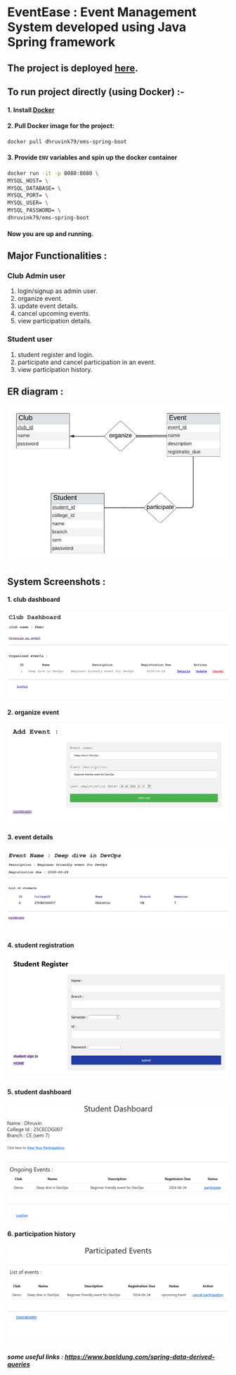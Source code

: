 # EventEase : Event Management System developed using Java Spring framework

## The project is deployed <a href='https://ems-spring-boot.onrender.com'>here</a>.


## To run project directly (using Docker) :-

#### 1. Install <a href='https://docs.docker.com/engine/install/'>Docker</a>

#### 2. Pull Docker image for the project:
```sh
docker pull dhruvink79/ems-spring-boot
```

#### 3. Provide <code>ENV</code> variables and spin up the docker container
```sh
docker run -it -p 8080:8080 \
MYSQL_HOST= \
MYSQL_DATABASE= \
MYSQL_PORT= \
MYSQL_USER= \
MYSQL_PASSWORD= \
dhruvink79/ems-spring-boot
```
#### Now you are up and running.


## Major Functionalities :

### Club Admin user
1. login/signup as admin user.
2. organize event.
3. update event details.
4. cancel upcoming events.
5. view participation details.

### Student user
1. student register and login.
2. participate and cancel participation in an event.
3. view participation history.


## ER diagram :
<img src='./EMS_ER_diagram.jpeg'/>


## System Screenshots :

#### 1. club dashboard
<img src='./clubDashboard.jpg'/>

#### 2. organize event
<img src='./addEvent.jpg'/>

#### 3. event details
<img src='./eventDetails.jpg'/>

#### 4. student registration
<img src='./studentReg.jpg'/>

#### 5. student dashboard
<img src='./studentDashboard.jpg'/>

#### 6. participation history
<img src='./studentParticipatedEvents.jpg'/>


##### some useful links : https://www.baeldung.com/spring-data-derived-queries
